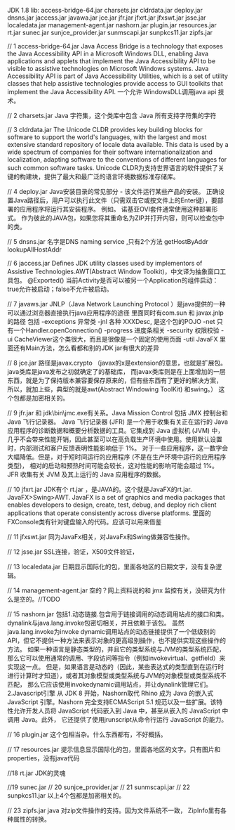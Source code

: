 JDK 1.8 lib:
access-bridge-64.jar
charsets.jar
cldrdata.jar
deploy.jar
dnsns.jar
jaccess.jar
javawa.jar
jce.jar
jfr.jar
jfxrt.jar
jfxswt.jar
jsse.jar
localedata.jar
management-agent.jar
nashorn.jar
plugin.jar
resources.jar
rt.jar
sunec.jar
sunjce_provider.jar
sunmscapi.jar
sunpkcs11.jar
zipfs.jar

// 1 
access-bridge-64.jar
Java Access Bridge is a technology that exposes the Java Accessibility API in a Microsoft Windows DLL, enabling Java applications and applets that implement the Java Accessibility API to be visible to assistive technologies on Microsoft Windows systems. Java Accessibility API is part of Java Accessibility Utilities, which is a set of utility classes that help assistive technologies provide access to GUI toolkits that implement the Java Accessibility API.
一个允许 WindowsDLL调用java api 技术。

// 2
charsets.jar
Java 字符集，这个类库中包含 Java 所有支持字符集的字符

// 3
cldrdata.jar
The Unicode CLDR provides key building blocks for software to support the world's languages, with the largest and most extensive standard repository of locale data available. This data is used by a wide spectrum of companies for their software internationalization and localization, adapting software to the conventions of different languages for such common software tasks.
Unicode CLDR为支持世界语言的软件提供了关键的构建块，提供了最大和最广泛的语言环境数据标准存储库。

// 4
deploy.jar
Java安装目录的常见部分 - 该文件运行某些产品的安装。 正确设置Java路径后，用户可以执行此文件（只需双击它或按文件上的Enter键），要部署的应用程序将运行其安装程序。 例如。 诺基亚OVI套件通常使用这种部署形式。 作为彼此的JAVA包，如果您将其重命名为ZIP并打开内容，则可以检查包中的类。

// 5
dnsns.jar
名字是DNS naming service ,只有2个方法 getHostByAddr lookupAllHostAddr

// 6
jaccess.jar
Defines JDK utility classes used by implementors of Assistive Technologies.AWT(Abstract Window Toolkit)，中文译为抽象窗口工具包。
@Exported() 当前Activity是否可以被另一个Application的组件启动：true允许被启动；false不允许被启动。

// 7
javaws.jar
JNLP（Java Network Launching Protocol ）是java提供的一种可以通过浏览器直接执行java应用程序的途径
里面同时有com.sun 和 javax.jnlp的路径
包括
-exceptions 异常类
-jnl 各种 XXXDesc, 是这个包的POJO
-net 只有一个Handler.openConnection()
-progress 进度条相关
-security 权限校验
-ui  CacheViewer这个类很大，而且是很像是一个固定的使用页面
-util JavaFX
里面还有Main方法，怎么看都和别的JDK jar有很大的差异

// 8
jce.jar
路径是javax.crypto 
（javax的x是extension的意思，也就是扩展包。java类库是java发布之初就确定了的基础库，
而javax类库则是在上面增加的一层东西，就是为了保持版本兼容要保存原来的，但有些东西有了更好的解决方案，
所以，就加上些，典型的就是awt(Abstract Windowing ToolKit) 和swing。）
这个包都是加密相关的。

// 9
jfr.jar
和 jdk\bin\jmc.exe有关系。Java Mission Control 包括 JMX 控制台和 Java 飞行记录器。
Java 飞行记录器 (JFR) 是一个用于收集有关正在运行的 Java 应用程序的诊断数据和概要分析数据的工具。它集成到 Java 虚拟机 (JVM) 中，
几乎不会带来性能开销，因此甚至可以在高负载生产环境中使用。使用默认设置时，内部测试和客户反馈表明性能影响低于 1%。
对于一些应用程序，这一数字会大幅降低。但是，对于短时间运行的应用程序 (不是在生产环境中运行的应用程序类型)，
相对的启动和预热时间可能会较长，这对性能的影响可能会超过 1%。JFR 收集有关 JVM 及其上运行的 Java 应用程序的数据。

// 10
jfxrt.jar
JDK有个 rt.jar ，是JAVA的。这个就是JavaFX的rt.jar. JavaFX>Swing>AWT.
JavaFX is a set of graphics and media packages that enables developers to design, create, test, debug, and deploy rich 
client applications that operate consistently across diverse platforms.
里面的FXConsole类有针对键盘输入的代码。应该可以用来借鉴

// 11
jfxswt.jar
同为JavaFx相关，对JavaFx和Swing做兼容性操作。

// 12
jsse.jar
SSL连接，验证，X509文件验证，

// 13
localedata.jar
日期显示国际化的包，里面各地区的日期文字，没有复杂逻辑。

// 14 
management-agent.jar
空的？网上资料说的和 jmx 监控有关，没研究为什么是空的。//TODO

// 15
nashorn.jar
包括1.动态链接.包含用于链接调用的动态调用站点的接口和类。       
dynalink与java.lang.invoke包密切相关，并且依赖于该包。
虽然java.lang.invoke为invoke dynamic调用站点的动态链接提供了一个低级别的API，但它不提供一种方法来表示对象的更高级别操作，也不提供实现这些操作的方法。
如果一种语言是静态类型的，并且它的类型系统与JVM的类型系统匹配，那么它可以使用通常的调用、字段访问等指令（例如invokevirtual、getfield）来实现这一点。
但是，如果语言是动态的（因此，某些表达式的类型直到在运行时进行计算时才知道），或者其对象模型或类型系统与JVM的对象模型或类型系统不匹配，
那么它应该使用invokedynamic调用站点，并让dynalink管理它们。
2.Javascript引擎
从 JDK 8 开始，Nashorn取代 Rhino 成为 Java 的嵌入式 JavaScript 引擎。Nashorn 完全支持ECMAScript 5.1 
规范以及一些扩展。该特性允许开发人员将 JavaScript 代码嵌入到 Java 中，甚至从嵌入的 JavaScript 中调用 Java。此外，
它还提供了使用jrunscript从命令行运行 JavaScript 的能力。

// 16
plugin.jar
这个包相当杂。什么东西都有，不好概括。

// 17
resources.jar
提示信息显示国际化的包，里面各地区的文字。只有图片和properties，没有java代码

//18 
rt.jar
JDK的灵魂

//19
sunec.jar
// 20
sunjce_provider.jar
// 21
sunmscapi.jar
// 22
sunpkcs11.jar
以上4个包都是加密相关的。

// 23
zipfs.jar
java 对zip文件操作的支持。因为文件系统不一致， ZipInfo里有各种属性的转换。